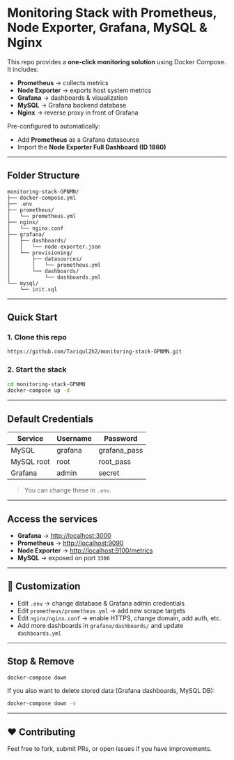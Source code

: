 # Monitoring Stack with Prometheus, Node Exporter, Grafana, MySQL & Nginx

This repo provides a **one-click monitoring solution** using Docker Compose.  
It includes:  

- **Prometheus** → collects metrics  
- **Node Exporter** → exports host system metrics  
- **Grafana** → dashboards & visualization  
- **MySQL** → Grafana backend database  
- **Nginx** → reverse proxy in front of Grafana  

Pre-configured to automatically:  
- Add **Prometheus** as a Grafana datasource  
- Import the **Node Exporter Full Dashboard (ID 1860)**  

---

## Folder Structure
```
monitoring-stack-GPNMN/
├── docker-compose.yml
├── .env
├── prometheus/
│   └── prometheus.yml
├── nginx/
│   └── nginx.conf
├── grafana/
│   ├── dashboards/
│   │   └── node-exporter.json
│   └── provisioning/
│       ├── datasources/
│       │   └── prometheus.yml
│       └── dashboards/
│           └── dashboards.yml
└── mysql/
    └── init.sql
```

---

## Quick Start

### 1. Clone this repo
```bash
https://github.com/Tariqul2h2/monitoring-stack-GPNMN.git
```

### 2. Start the stack
```bash
cd monitoring-stack-GPNMN
docker-compose up -d
```

---

##  Default Credentials

| Service   | Username | Password   |
|-----------|----------|------------|
| MySQL     | grafana  | grafana_pass |
| MySQL root | root     | root_pass   |
| Grafana   | admin    | secret     |

> You can change these in `.env`.

---

##  Access the services

- **Grafana** → [http://localhost:3000](http://localhost:3000)  
- **Prometheus** → [http://localhost:9090](http://localhost:9090)  
- **Node Exporter** → [http://localhost:9100/metrics](http://localhost:9100/metrics)  
- **MySQL** → exposed on port `3306`  

---

## 🔧 Customization

- Edit `.env` → change database & Grafana admin credentials  
- Edit `prometheus/prometheus.yml` → add new scrape targets  
- Edit `nginx/nginx.conf` → enable HTTPS, change domain, add auth, etc.  
- Add more dashboards in `grafana/dashboards/` and update `dashboards.yml`  

---

##  Stop & Remove

```bash
docker-compose down
```

If you also want to delete stored data (Grafana dashboards, MySQL DB):
```bash
docker-compose down -v
```

---

## ❤️  Contributing
Feel free to fork, submit PRs, or open issues if you have improvements.  
